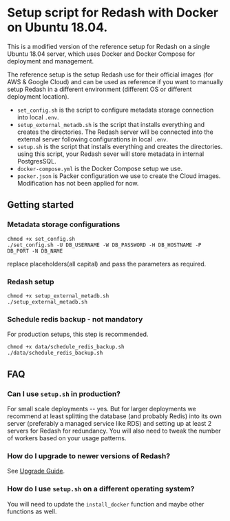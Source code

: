 # Setup script for Redash with Docker on Ubuntu 18.04.

This is a modified version of the reference setup for Redash on a single Ubuntu 18.04 server, which uses Docker and Docker Compose for deployment and management.

The reference setup is the setup Redash use for their official images (for AWS & Google Cloud) and can be used as reference if you want to manually setup Redash in a different environment (different OS or different deployment location).

* `set_config.sh` is the script to configure metadata storage connection into local `.env`.
* `setup_external_metadb.sh` is the script that installs everything and creates the directories. The Redash server will be connected into the external server following configurations in local `.env`.
* `setup.sh` is the script that installs everything and creates the directories. using this script, your Redash sever will store metadata in internal PostgresSQL.
* `docker-compose.yml` is the Docker Compose setup we use.
* `packer.json` is Packer configuration we use to create the Cloud images. Modification has not been applied for now.

## Getting started

### Metadata storage configurations

```
chmod +x set_config.sh
./set_config.sh -U DB_USERNAME -W DB_PASSWORD -H DB_HOSTNAME -P DB_PORT -N DB_NAME
```

replace placeholders(all capital) and pass the parameters as required.

### Redash setup

```
chmod +x setup_external_metadb.sh
./setup_external_metadb.sh
```

### Schedule redis backup - not mandatory
For production setups, this step is recommended.

```
chmod +x data/schedule_redis_backup.sh
./data/schedule_redis_backup.sh
```

## FAQ

### Can I use `setup.sh` in production?

For small scale deployments -- yes. But for larger deployments we recommend at least splitting the database (and probably Redis) into its own server (preferably a managed service like RDS) and setting up at least 2 servers for Redash for redundancy. You will also need to tweak the number of workers based on your usage patterns.

### How do I upgrade to newer versions of Redash?

See [Upgrade Guide](https://redash.io/help/open-source/admin-guide/how-to-upgrade).

### How do I use `setup.sh` on a different operating system?

You will need to update the `install_docker` function and maybe other functions as well.
